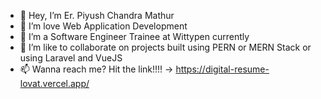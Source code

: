 - 👋 Hey, I’m Er. Piyush Chandra Mathur
- 👀 I’m love Web Application Development
- 🌱 I’m a Software Engineer Trainee at Wittypen currently
- 💞️ I’m like to collaborate on projects built using PERN or MERN Stack or using Laravel and VueJS
- 📫 Wanna reach me? Hit the link!!!! -> https://digital-resume-lovat.vercel.app/

<!---
PiyushMathur231/PiyushMathur231 is a ✨ special ✨ repository because its `README.md` (this file) appears on your GitHub profile.
You can click the Preview link to take a look at your changes.
--->
